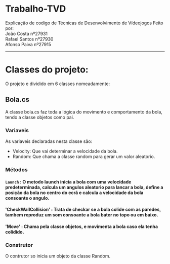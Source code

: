 # Trabalho-TVD
Explicação de codigo de Técnicas de Desenvolvimento de Vídeojogos
Feito por:   
João Costa nº27931  
Rafael Santos nº27930  
Afonso Paiva nº27915  
*** 
# Classes do projeto:

 O projeto e dividido em 6 classes nomeadamente:

## Bola.cs
 A classe bola.cs faz toda a lógica do movimento e comportamento da bola, tendo a classe objetos como pai.
### Variaveis

As variaveis declaradas nesta classe são:  
* Velocity: Que vai determinar a velocidade da bola.  
* Random: Que chama a classe random para gerar um valor aleatorio.  

### Métodos  

   ####  `Launch` : O metodo launch inicia a bola com uma velocidade predeterminada, calcula um angulos aleatorio  para lancar a bola, define a posição da bola no centro do ecrã e calcula a velocidade da bola consoante o angulo.  
   #### 'CheckWallCollision' : Trata de checkar se a bola colide com as paredes, tambem reproduz um som consoante a bola bater no topo ou em baixo.  
   #### 'Move' : Chama pela classe objetos, e movimenta a bola caso ela tenha colidido.

### Construtor

O contrutor so inicia um objeto da classe Random.




